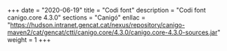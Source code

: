 +++
date        = "2020-06-19"
title       = "Codi font"
description = "Codi font canigo.core 4.3.0"
sections    = "Canigó"
enllac		= "https://hudson.intranet.gencat.cat/nexus/repository/canigo-maven2/cat/gencat/ctti/canigo.core/4.3.0/canigo.core-4.3.0-sources.jar"
weight		= 1
+++
